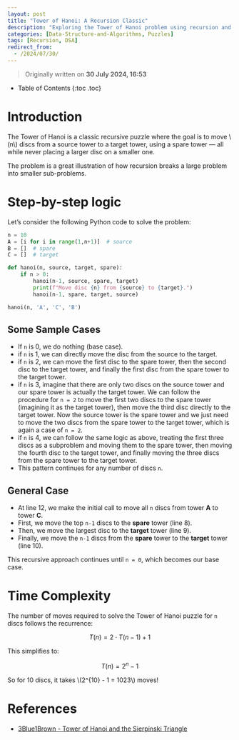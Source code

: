 ```yaml
---
layout: post
title: "Tower of Hanoi: A Recursion Classic"
description: "Exploring the Tower of Hanoi problem using recursion and Python, along with insights into its time complexity and connection to puzzles."
categories: [Data-Structure-and-Algorithms, Puzzles]
tags: [Recursion, DSA]
redirect_from:
  - /2024/07/30/
---
```


> Originally written on **30 July 2024, 16:53**

* Table of Contents
{:toc .toc}

# Introduction

The Tower of Hanoi is a classic recursive puzzle where the goal is to move \\(n\\) discs from a source tower to a target tower, using a spare tower — all while never placing a larger disc on a smaller one.

The problem is a great illustration of how recursion breaks a large problem into smaller sub-problems.

# Step-by-step logic

Let’s consider the following Python code to solve the problem:

```python
n = 10  
A = [i for i in range(1,n+1)]  # source
B = []  # spare
C = []  # target

def hanoi(n, source, target, spare):
    if n > 0:
        hanoi(n-1, source, spare, target)
        print(f"Move disc {n} from {source} to {target}.")
        hanoi(n-1, spare, target, source)

hanoi(n, 'A', 'C', 'B')
```

## Some Sample Cases

* If `n` is 0, we do nothing (base case).
* if `n` is 1, we can directly move the disc from the source to the target.
* if `n` is 2, we can move the first disc to the spare tower, then the second disc to the target tower, and finally the first disc from the spare tower to the target tower.
* if `n` is 3, imagine that there are only two discs on the source tower and our spare tower is actually the target tower. We can follow the procedure for `n = 2` to move the first two discs to the spare tower (imagining it as the target tower), then move the third disc directly to the target tower. Now the source tower is the spare tower and we just need to move the two discs from the spare tower to the target tower, which is again a case of `n = 2`.
* if `n` is 4, we can follow the same logic as above, treating the first three discs as a subproblem and moving them to the spare tower, then moving the fourth disc to the target tower, and finally moving the three discs from the spare tower to the target tower.
* This pattern continues for any number of discs `n`.

## General Case

* At line 12, we make the initial call to move all `n` discs from tower **A** to tower **C**.
* First, we move the top `n-1` discs to the **spare** tower (line 8).
* Then, we move the largest disc to the **target** tower (line 9).
* Finally, we move the `n-1` discs from the **spare** tower to the **target** tower (line 10).

This recursive approach continues until `n = 0`, which becomes our base case.

# Time Complexity

The number of moves required to solve the Tower of Hanoi puzzle for `n` discs follows the recurrence:

$$ T(n) = 2 \cdot T(n-1) + 1 $$

This simplifies to:

$$ T(n) = 2^n - 1 $$

So for 10 discs, it takes \\(2^{10} - 1 = 1023\\) moves!

# References

* [3Blue1Brown - Tower of Hanoi and the Sierpinski Triangle](https://youtu.be/2SUvWfNJSsM?si=DPtOK-lMpcQjF45w)
